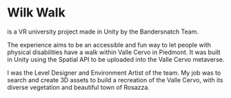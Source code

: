 # Wilk Walk

is a VR university project made in Unity by the Bandersnatch Team.

The experience aims to be an accessible and fun way to let people with physical disabilities have a walk within Valle Cervo in Piedmont. It was built in Unity using the Spatial API to be uploaded into the Valle Cervo metaverse.

I was the Level Designer and Environment Artist of the team. My job was to search and create 3D assets to build a recreation of the Valle Cervo, with its diverse vegetation and beautiful town of Rosazza.
